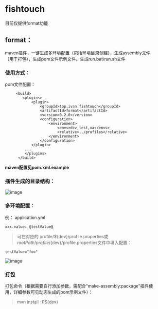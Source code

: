 # fishtouch
目前仅提供format功能

## format：
maven插件，一键生成多环境配置（包括环境目录创建），生成assembly文件（用于打包），生成pom文件示例文件，生成run.bat\run.sh文件

### 使用方式：
pom文件配置：

```
     <build>
        <plugins>
            <plugin>
                <groupId>top.ivan.fishtouch</groupId>
                <artifactId>format</artifactId>
                <version>0.2.0</version>
                <configuration>
                    <environment>
                        <envs>dev,test,xa</envs>
                        <relative>../profiles</relative>
                    </environment>
                </configuration>
            </plugin>
         ...
         </plugins>
      </build>

```

**maven配置见pom.xml.example**


### 插件生成的目录结构：

![image](https://user-images.githubusercontent.com/31004882/157622406-0fffb4a2-1560-4bb4-ba5b-961137c7505a.png)

### 多环境配置：
例：
application.yml

`
  xxx.value: @testValue@
`

> 可在对应的 profile/\${dev}/profile.properties或${rootPath}/profile/${dev}/profile.properties文件中填入配置：
     <build>

`
  testValue="foo"
`

![image](https://user-images.githubusercontent.com/31004882/157624736-37c863a1-7650-4f5e-a7f7-80655c365fe5.png)


### 打包
  打包命令（根据需要自行添加参数，需配合"make-assembly:package"插件使用，详细参数可见动态生成的pom示例文件）：
  
> mvn install -P${dev}
